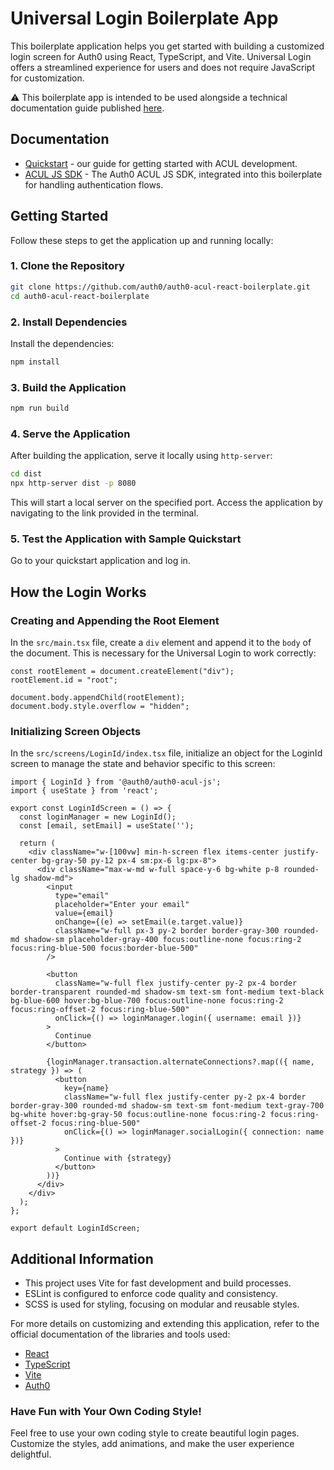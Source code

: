 
# Universal Login Boilerplate App

This boilerplate application helps you get started with building a customized login screen for Auth0 using React, TypeScript, and Vite. Universal Login offers a streamlined experience for users and does not require JavaScript for customization.

⚠ This boilerplate app is intended to be used alongside a technical documentation guide published [here](https://auth0.com/docs/customize/login-pages/advanced-customizations/getting-started).

##  Documentation

- [Quickstart](https://auth0.com/docs/customize/login-pages/advanced-customizations/getting-started/sdk-quickstart) - our guide for getting started with ACUL development.
- [ACUL JS SDK](https://github.com/auth0/universal-login/tree/master/packages/auth0-acul-js) - The Auth0 ACUL JS SDK, integrated into this boilerplate for handling authentication flows.



## Getting Started

Follow these steps to get the application up and running locally:

### 1. Clone the Repository

```sh
git clone https://github.com/auth0/auth0-acul-react-boilerplate.git
cd auth0-acul-react-boilerplate
```

### 2. Install Dependencies


Install the dependencies:

```sh
npm install
```

### 3. Build the Application

```sh
npm run build
```

### 4. Serve the Application

After building the application, serve it locally using `http-server`:

```sh
cd dist
npx http-server dist -p 8080
```

This will start a local server on the specified port. Access the application by navigating to the link provided in the terminal.

### 5. Test the Application with Sample Quickstart

Go to your quickstart application and log in.

## How the Login Works

### Creating and Appending the Root Element

In the `src/main.tsx` file, create a `div` element and append it to the `body` of the document. This is necessary for the Universal Login to work correctly:

```tsx
const rootElement = document.createElement("div");
rootElement.id = "root";

document.body.appendChild(rootElement);
document.body.style.overflow = "hidden";
```

### Initializing Screen Objects

In the `src/screens/LoginId/index.tsx` file, initialize an object for the LoginId screen to manage the state and behavior specific to this screen:

```tsx
import { LoginId } from '@auth0/auth0-acul-js';
import { useState } from 'react';

export const LoginIdScreen = () => {
  const loginManager = new LoginId();
  const [email, setEmail] = useState('');

  return (
    <div className="w-[100vw] min-h-screen flex items-center justify-center bg-gray-50 py-12 px-4 sm:px-6 lg:px-8">
      <div className="max-w-md w-full space-y-6 bg-white p-8 rounded-lg shadow-md">
        <input
          type="email"
          placeholder="Enter your email"
          value={email}
          onChange={(e) => setEmail(e.target.value)}
          className="w-full px-3 py-2 border border-gray-300 rounded-md shadow-sm placeholder-gray-400 focus:outline-none focus:ring-2 focus:ring-blue-500 focus:border-blue-500"
        />

        <button 
          className="w-full flex justify-center py-2 px-4 border border-transparent rounded-md shadow-sm text-sm font-medium text-black bg-blue-600 hover:bg-blue-700 focus:outline-none focus:ring-2 focus:ring-offset-2 focus:ring-blue-500"
          onClick={() => loginManager.login({ username: email })}
        >
          Continue
        </button>

        {loginManager.transaction.alternateConnections?.map(({ name, strategy }) => (
          <button
            key={name}
            className="w-full flex justify-center py-2 px-4 border border-gray-300 rounded-md shadow-sm text-sm font-medium text-gray-700 bg-white hover:bg-gray-50 focus:outline-none focus:ring-2 focus:ring-offset-2 focus:ring-blue-500"
            onClick={() => loginManager.socialLogin({ connection: name })}
          >
            Continue with {strategy}
          </button>
        ))}
      </div>
    </div>
  );
};

export default LoginIdScreen;
```

## Additional Information

- This project uses Vite for fast development and build processes.
- ESLint is configured to enforce code quality and consistency.
- SCSS is used for styling, focusing on modular and reusable styles.

For more details on customizing and extending this application, refer to the official documentation of the libraries and tools used:

- [React](https://reactjs.org/)
- [TypeScript](https://www.typescriptlang.org/)
- [Vite](https://vitejs.dev/)
- [Auth0](https://auth0.com/)

### Have Fun with Your Own Coding Style!

Feel free to use your own coding style to create beautiful login pages. Customize the styles, add animations, and make the user experience delightful.

